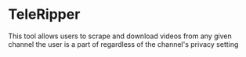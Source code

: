 # TeleRipper
This tool allows users to scrape and download videos from any given channel the user is a part of regardless of the channel's privacy setting
